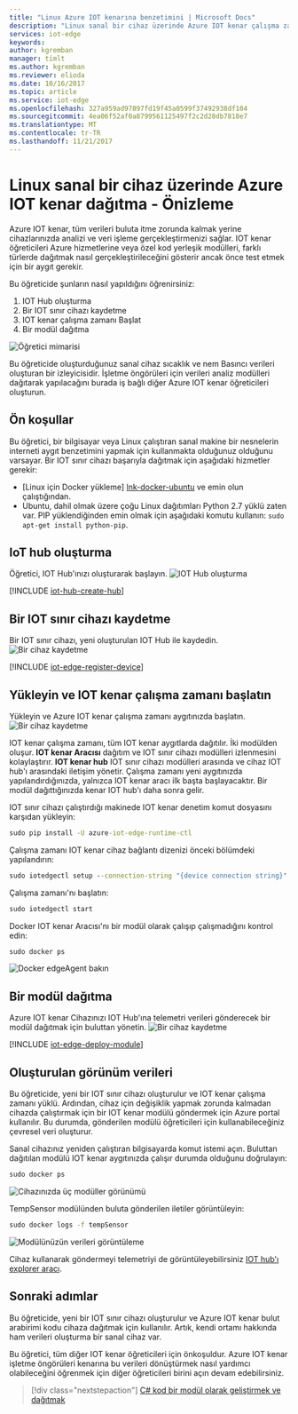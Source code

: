 ```yaml
---
title: "Linux Azure IOT kenarına benzetimini | Microsoft Docs"
description: "Linux sanal bir cihaz üzerinde Azure IOT kenar çalışma zamanı yükleme ve ilk modülünüzün dağıtma"
services: iot-edge
keywords: 
author: kgremban
manager: timlt
ms.author: kgremban
ms.reviewer: elioda
ms.date: 10/16/2017
ms.topic: article
ms.service: iot-edge
ms.openlocfilehash: 327a959ad97897fd19f45a0599f37492938df104
ms.sourcegitcommit: 4ea06f52af0a8799561125497f2c2d28db7818e7
ms.translationtype: MT
ms.contentlocale: tr-TR
ms.lasthandoff: 11/21/2017
---
```

# <a name="deploy-azure-iot-edge-on-a-simulated-device-in-linux---preview"></a>Linux sanal bir cihaz üzerinde Azure IOT kenar dağıtma - Önizleme

Azure IOT kenar, tüm verileri buluta itme zorunda kalmak yerine cihazlarınızda analizi ve veri işleme gerçekleştirmenizi sağlar. IOT kenar öğreticileri Azure hizmetlerine veya özel kod yerleşik modülleri, farklı türlerde dağıtmak nasıl gerçekleştirileceğini gösterir ancak önce test etmek için bir aygıt gerekir. 

Bu öğreticide şunların nasıl yapıldığını öğrenirsiniz:

1. IOT Hub oluşturma
2. Bir IOT sınır cihazı kaydetme
3. IOT kenar çalışma zamanı Başlat
4. Bir modül dağıtma

![Öğretici mimarisi][2]

Bu öğreticide oluşturduğunuz sanal cihaz sıcaklık ve nem Basıncı verileri oluşturan bir izleyicisidir. İşletme öngörüleri için verileri analiz modülleri dağıtarak yapılacağını burada iş bağlı diğer Azure IOT kenar öğreticileri oluşturun. 

## <a name="prerequisites"></a>Ön koşullar

Bu öğretici, bir bilgisayar veya Linux çalıştıran sanal makine bir nesnelerin interneti aygıt benzetimini yapmak için kullanmakta olduğunuz olduğunu varsayar. Bir IOT sınır cihazı başarıyla dağıtmak için aşağıdaki hizmetler gerekir:

- [Linux için Docker yükleme] [ lnk-docker-ubuntu] ve emin olun çalıştığından. 
- Ubuntu, dahil olmak üzere çoğu Linux dağıtımları Python 2.7 yüklü zaten var. PIP yüklendiğinden emin olmak için aşağıdaki komutu kullanın: `sudo apt-get install python-pip`.

## <a name="create-an-iot-hub"></a>IoT hub oluşturma

Öğretici, IOT Hub'ınızı oluşturarak başlayın.
![IOT Hub oluşturma][3]

[!INCLUDE [iot-hub-create-hub](../../includes/iot-hub-create-hub.md)]

## <a name="register-an-iot-edge-device"></a>Bir IOT sınır cihazı kaydetme

Bir IOT sınır cihazı, yeni oluşturulan IOT Hub ile kaydedin.
![Bir cihaz kaydetme][4]

[!INCLUDE [iot-edge-register-device](../../includes/iot-edge-register-device.md)]

## <a name="install-and-start-the-iot-edge-runtime"></a>Yükleyin ve IOT kenar çalışma zamanı başlatın

Yükleyin ve Azure IOT kenar çalışma zamanı aygıtınızda başlatın. 
![Bir cihaz kaydetme][5]

IOT kenar çalışma zamanı, tüm IOT kenar aygıtlarda dağıtılır. İki modülden oluşur. **IOT kenar Aracısı** dağıtım ve IOT sınır cihazı modülleri izlenmesini kolaylaştırır. **IOT kenar hub** IOT sınır cihazı modülleri arasında ve cihaz IOT hub'ı arasındaki iletişim yönetir. Çalışma zamanı yeni aygıtınızda yapılandırdığınızda, yalnızca IOT kenar aracı ilk başta başlayacaktır. Bir modül dağıttığınızda kenar IOT hub'ı daha sonra gelir. 

IOT sınır cihazı çalıştırdığı makinede IOT kenar denetim komut dosyasını karşıdan yükleyin:
```cmd
sudo pip install -U azure-iot-edge-runtime-ctl
```

Çalışma zamanı IOT kenar cihaz bağlantı dizenizi önceki bölümdeki yapılandırın:
```cmd
sudo iotedgectl setup --connection-string "{device connection string}" --auto-cert-gen-force-no-passwords
```

Çalışma zamanı'nı başlatın:
```cmd
sudo iotedgectl start
```

Docker IOT kenar Aracısı'nı bir modül olarak çalışıp çalışmadığını kontrol edin:
```cmd
sudo docker ps
```

![Docker edgeAgent bakın](./media/tutorial-simulate-device-linux/docker-ps.png)

## <a name="deploy-a-module"></a>Bir modül dağıtma

Azure IOT kenar Cihazınızı IOT Hub'ına telemetri verileri gönderecek bir modül dağıtmak için buluttan yönetin.
![Bir cihaz kaydetme][6]

[!INCLUDE [iot-edge-deploy-module](../../includes/iot-edge-deploy-module.md)]

## <a name="view-generated-data"></a>Oluşturulan görünüm verileri

Bu öğreticide, yeni bir IOT sınır cihazı oluşturulur ve IOT kenar çalışma zamanı yüklü. Ardından, cihaz için değişiklik yapmak zorunda kalmadan cihazda çalıştırmak için bir IOT kenar modülü göndermek için Azure portal kullanılır. Bu durumda, gönderilen modülü öğreticileri için kullanabileceğiniz çevresel veri oluşturur. 

Sanal cihazınız yeniden çalıştıran bilgisayarda komut istemi açın. Buluttan dağıtılan modülü IOT kenar aygıtınızda çalışır durumda olduğunu doğrulayın:

```cmd
sudo docker ps
```

![Cihazınızda üç modüller görünümü](./media/tutorial-simulate-device-linux/docker-ps2.png)

TempSensor modülünden buluta gönderilen iletiler görüntüleyin:

```cmd
sudo docker logs -f tempSensor
```

![Modülünüzün verileri görüntüleme](./media/tutorial-simulate-device-linux/docker-logs.png)

Cihaz kullanarak göndermeyi telemetriyi de görüntüleyebilirsiniz [IOT hub'ı explorer aracı][lnk-iothub-explorer]. 

## <a name="next-steps"></a>Sonraki adımlar

Bu öğreticide, yeni bir IOT sınır cihazı oluşturulur ve Azure IOT kenar bulut arabirimi kodu cihaza dağıtmak için kullanılır. Artık, kendi ortamı hakkında ham verileri oluşturma bir sanal cihaz var. 

Bu öğretici, tüm diğer IOT kenar öğreticileri için önkoşuldur. Azure IOT kenar işletme öngörüleri kenarına bu verileri dönüştürmek nasıl yardımcı olabileceğini öğrenmek için diğer öğreticileri birini açın devam edebilirsiniz.

> [!div class="nextstepaction"]
> [C# kod bir modül olarak geliştirmek ve dağıtmak](tutorial-csharp-module.md)


<!-- Images -->
[1]: ./media/tutorial-install-iot-edge/view-module.png
[2]: ./media/tutorial-install-iot-edge/install-edge-full.png
[3]: ./media/tutorial-install-iot-edge/create-iot-hub.png
[4]: ./media/tutorial-install-iot-edge/register-device.png
[5]: ./media/tutorial-install-iot-edge/start-runtime.png
[6]: ./media/tutorial-install-iot-edge/deploy-module.png

<!-- Links -->
[lnk-docker-ubuntu]: https://docs.docker.com/engine/installation/linux/docker-ce/ubuntu/ 
[lnk-iothub-explorer]: https://github.com/azure/iothub-explorer
